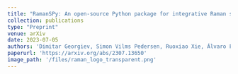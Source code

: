 ```yaml
---
title: "RamanSPy: An open-source Python package for integrative Raman spectroscopy data analysis"
collection: publications
type: "Preprint"
venue: arXiv
date: 2023-07-05
authors: 'Dimitar Georgiev, Simon Vilms Pedersen, Ruoxiao Xie, Álvaro Fernández-Galiana, Molly M. Stevens, Mauricio Barahona'
paperurl: 'https://arxiv.org/abs/2307.13650'
image_path: '/files/raman_logo_transparent.png'
---
```

